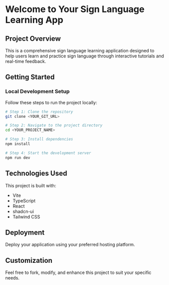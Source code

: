 
# Welcome to Your Sign Language Learning App

## Project Overview

This is a comprehensive sign language learning application designed to help users learn and practice sign language through interactive tutorials and real-time feedback.

## Getting Started

### Local Development Setup

Follow these steps to run the project locally:

```sh
# Step 1: Clone the repository
git clone <YOUR_GIT_URL>

# Step 2: Navigate to the project directory
cd <YOUR_PROJECT_NAME>

# Step 3: Install dependencies
npm install

# Step 4: Start the development server
npm run dev
```

## Technologies Used

This project is built with:
- Vite
- TypeScript
- React
- shadcn-ui
- Tailwind CSS

## Deployment

Deploy your application using your preferred hosting platform.

## Customization

Feel free to fork, modify, and enhance this project to suit your specific needs.
